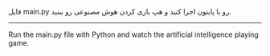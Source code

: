 فایل main.py رو با پایتون اجرا کنید و هپ بازی کردن هوش مصنوعی رو ببنید.
______________________________________________________________________________________________________________________________________________________________________________________________
Run the main.py file with Python and watch the artificial intelligence playing game.
